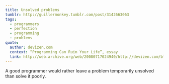 ```yaml
---
title: Unsolved problems
tumblr: http://guillermonkey.tumblr.com/post/3142663063
tags:
  - programmers
  - perfection
  - programming
  - problems
quote:
  author: devizen.com
  context: “Programming Can Ruin Your Life”, essay
  link: http://web.archive.org/web/20080717024940/http://devizen.com/blog/2007/09/11/ruin/
---
```


A good programmer would rather leave a problem temporarily unsolved than solve it poorly.
